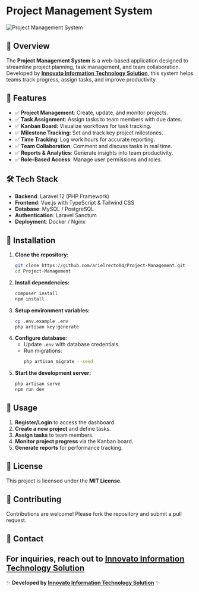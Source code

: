 # Project Management System

![Project Management System](https://via.placeholder.com/800x300?text=Project+Management+System)

## 📌 Overview
The **Project Management System** is a web-based application designed to streamline project planning, task management, and team collaboration. Developed by **[Innovato Information Technology Solution](https://www.innovatotec.com/)**, this system helps teams track progress, assign tasks, and improve productivity.

## 🚀 Features
- ✅ **Project Management**: Create, update, and monitor projects.
- ✅ **Task Assignment**: Assign tasks to team members with due dates.
- ✅ **Kanban Board**: Visualize workflows for task tracking.
- ✅ **Milestone Tracking**: Set and track key project milestones.
- ✅ **Time Tracking**: Log work hours for accurate reporting.
- ✅ **Team Collaboration**: Comment and discuss tasks in real time.
- ✅ **Reports & Analytics**: Generate insights into team productivity.
- ✅ **Role-Based Access**: Manage user permissions and roles.

## 🛠️ Tech Stack
- **Backend**: Laravel 12 (PHP Framework)
- **Frontend**: Vue.js with TypeScript & Tailwind CSS
- **Database**: MySQL / PostgreSQL
- **Authentication**: Laravel Sanctum
- **Deployment**: Docker / Nginx

## 🔧 Installation
1. **Clone the repository:**
   ```sh
   git clone https://github.com/arielrecto04/Project-Management.git
   cd Project-Management
   ```
2. **Install dependencies:**
   ```sh
   composer install
   npm install
   ```
3. **Setup environment variables:**
   ```sh
   cp .env.example .env
   php artisan key:generate
   ```
4. **Configure database:**
   - Update `.env` with database credentials.
   - Run migrations:
     ```sh
     php artisan migrate --seed
     ```
5. **Start the development server:**
   ```sh
   php artisan serve
   npm run dev
   ```

## 📖 Usage
1. **Register/Login** to access the dashboard.
2. **Create a new project** and define tasks.
3. **Assign tasks** to team members.
4. **Monitor project progress** via the Kanban board.
5. **Generate reports** for performance tracking.

## 📜 License
This project is licensed under the **MIT License**.

## 🤝 Contributing
Contributions are welcome! Please fork the repository and submit a pull request.

## 📩 Contact
For inquiries, reach out to **[Innovato Information Technology Solution](https://www.innovatotec.com/)** 
---

✨ **Developed by [Innovato Information Technology Solution](https://www.innovatotec.com/)** ✨

